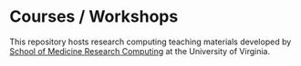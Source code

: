 # Courses / Workshops

This repository hosts research computing teaching materials developed by [School of Medicine Research Computing](https://somrc.virginia.edu/) at the University of Virginia. 
